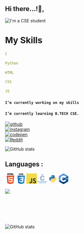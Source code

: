 ## Hi there...!👋, 
 
![I'm a CSE student](https://imgur.com/Ey9TlxX.png)


 
 
# My Skills
```yaml
C
```
```yaml
Python
```
```yaml
HTML
```
```yaml
CSS
```
```yaml
JS
 ```
 
#### ```I’m currently working on my skills```
#### ```I’m currently learning B.TECH CSE.```
 
 
[<img src='https://cdn.jsdelivr.net/npm/simple-icons@3.0.1/icons/github.svg' alt='github' height='40'>](https://github.com/maxsomyst)
</br>
[<img src='https://cdn.jsdelivr.net/npm/simple-icons@3.0.1/icons/instagram.svg' alt='instagram' height='40'>](https://www.instagram.com/ankit_1732/)
</br>
[<img src='https://cdn.jsdelivr.net/npm/simple-icons@3.0.1/icons/codepen.svg' alt='codepen' height='40'>](https://codepen.io/https://codepen.io/maxsomyst)</br>
[<img src='https://cdn.jsdelivr.net/npm/simple-icons@3.0.1/icons/reddit.svg' alt='Reddit' height='40'>](https://www.reddit.com/user/Max-76) 
 
![GitHub stats](https://github-readme-stats.vercel.app/api?username=maxsomyst&show_icons=true&layout=compact&amp;title_color=fff&amp;icon_color=79ff97&amp;text_color=9f9f9f&amp;bg_color=00041A)

## Languages :

<img align="left" alt="HTML5" width="35px" src="https://raw.githubusercontent.com/github/explore/80688e429a7d4ef2fca1e82350fe8e3517d3494d/topics/html/html.png"/>
<img align="left" alt="CSS3" width="35px" src="https://raw.githubusercontent.com/github/explore/80688e429a7d4ef2fca1e82350fe8e3517d3494d/topics/css/css.png" />
<img align="left" alt="JavaScript" width="35px" src="https://raw.githubusercontent.com/github/explore/80688e429a7d4ef2fca1e82350fe8e3517d3494d/topics/javascript/javascript.png"/>
<img align="left" alt="C" width="35px" src="https://raw.githubusercontent.com/github/explore/80688e429a7d4ef2fca1e82350fe8e3517d3494d/topics/c/c.png"/>
<img align="left" alt="Python" width="35px" src="https://raw.githubusercontent.com/github/explore/80688e429a7d4ef2fca1e82350fe8e3517d3494d/topics/python/python.png"/>
<img align="left" alt="C++" width="35px" src="https://raw.githubusercontent.com/github/explore/80688e429a7d4ef2fca1e82350fe8e3517d3494d/topics/cpp/cpp.png" />
<br/><br/></br>

<a href="https://github.com/remcohalman/github-readme-stats">
<img align="left" src="https://github-readme-stats.vercel.app/api/top-langs/?username=automatlog&layout=compact&amp;title_color=fff&amp;icon_color=79ff97&amp;text_color=FFAF02&amp;bg_color=131419"/>
</a><br/><br/></br></br></br></br>

![GitHub stats](https://github-readme-stats.vercel.app/api?username=automatlog&show_icons=true&layout=compact&amp;title_color=fff&amp;icon_color=79ff97&amp;text_color=FFAF02&amp;bg_color=131419)
